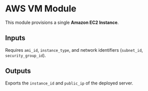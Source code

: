 # AWS VM Module

This module provisions a single **Amazon EC2 Instance**.

## Inputs

Requires `ami_id`, `instance_type`, and network identifiers (`subnet_id`, `security_group_id`).

## Outputs

Exports the `instance_id` and `public_ip` of the deployed server.